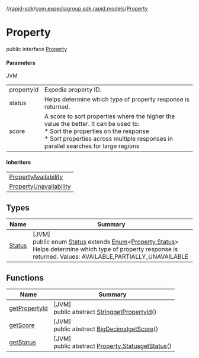 //[rapid-sdk](../../../index.md)/[com.expediagroup.sdk.rapid.models](../index.md)/[Property](index.md)

# Property

public interface [Property](index.md)

#### Parameters

JVM

| | |
|---|---|
| propertyId | Expedia property ID. |
| status | Helps determine which type of property response is returned. |
| score | A score to sort properties where the higher the value the better. It can be used to:<br> * Sort the properties on the response<br> * Sort properties across multiple responses in parallel searches for large regions<br> |

#### Inheritors

| |
|---|
| [PropertyAvailability](../-property-availability/index.md) |
| [PropertyUnavailability](../-property-unavailability/index.md) |

## Types

| Name | Summary |
|---|---|
| [Status](-status/index.md) | [JVM]<br>public enum [Status](-status/index.md) extends [Enum](https://docs.oracle.com/javase/8/docs/api/java/lang/Enum.html)&lt;[Property.Status](-status/index.md)&gt;<br>Helps determine which type of property response is returned. Values: AVAILABLE,PARTIALLY_UNAVAILABLE |

## Functions

| Name | Summary |
|---|---|
| [getPropertyId](get-property-id.md) | [JVM]<br>public abstract [String](https://docs.oracle.com/javase/8/docs/api/java/lang/String.html)[getPropertyId](get-property-id.md)() |
| [getScore](get-score.md) | [JVM]<br>public abstract [BigDecimal](https://docs.oracle.com/javase/8/docs/api/java/math/BigDecimal.html)[getScore](get-score.md)() |
| [getStatus](get-status.md) | [JVM]<br>public abstract [Property.Status](-status/index.md)[getStatus](get-status.md)() |
